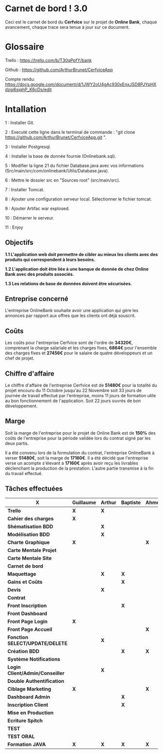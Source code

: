 
# Carnet de bord ! 3.0

Ceci est le carnet de bord du **Cerfvice** sur le projet de **Online Bank**, chaque avancement, chaque trace sera tenue à jour sur ce document.

# Glossaire

Trello : https://trello.com/b/T30qPpfY/bank

Github : https://github.com/ArthurBrunet/CerfviceApp

Compte rendu: 
https://docs.google.com/document/d/1JWY2oU4gAc930xEnxJSD8PJYpHXdzgj6sjqhP_K6cDs/edit
# Intallation

1 : Installer Git.

2 : Executé cette ligne dans le terminal de commande : "git clone  https://github.com/ArthurBrunet/CerfviceApp.git ".

3 : Installer Postgresql.

4 : Installer la base de donnée fournie (Onlinebank.sql).

5 : Modifier la ligne 21 du fichier Database.java avec vos informations (Src/main/src/com/onlinebank/Utils/Database.java).

6 : Mettre le dossier src en "Sources root" (src/main/src).

7 : Installer Tomcat.

8 : Ajouter une configuration serveur local. Sélectionner le fichier tomcat.

9 : Ajouter Artifac war explosed.

10 : Démarrer le serveur.

11 : Enjoy
## Objectifs

**1.1 L'application web doit permettre de cibler au mieux les clients avec des produits qui correspondent à leurs besoins.**

**1.2 L'application doit être liée à une banque de donnée de chez Online Bank avec des produits associés.**

**1.3 Les relations de base de données doivent être sécurisées.**

## Entreprise concerné

L'entreprise OnlineBank souhaite avoir une application qui gère les annonces par rapport aux offres que les clients ont déjà souscrit.

## Coûts

Les coûts pour l'entreprise Cerfvice sont de l'ordre de **34320€**, comprenant la charge salariale et les charges fixes, **6864€** pour l'ensemble des charges fixes et **27456€** pour le salaire de quatre développeurs et un chef de projet.

## Chiffre d'affaire

Le chiffre d'affaire de l'entreprise Cerfvice est de **51480€** pour la totalité du projet encouru du 11 Octobre jusqu'au 22 Novembre soit 33 jours de journée de travail effectué par l'entreprise, moins 11 jours de formation utile au bon fonctionnement de l'application. Soit 22 jours ouvrés de bon développement.

## Marge

Soit la marge de l'entreprise pour le projet de Online Bank est de **150%** des coûts de l'entreprise pour la période validée lors du contrat signé par les deux partis.

Il a été convenu lors de la formulation du contrat, l'entreprise OnlineBank à verser **51480€**, soit la marge de **17160€**. Il a été décidé que l'entreprise verse un acompte s'élevant à **17160€** après avoir reçu les livrables déclenchant la production de la prestation. L'autre partie transmise à la fin du travail effectué.

## Tâches effectuées 

|**X**|Guillaume|Arthur|Baptiste|Ahmed|Quentin|
|--|--|--|--|--|--|
|**Trello**|**X**|**X**|||**X**|
|**Cahier des charges**|**X**||||**X**|
|**Shématisation BDD**||**X**||||
|**Modélisation BDD**||**X**||||
|**Charte Graphique**|**X**|||**X**|**X**|
|**Carte Mentale Projet**|||||**X**|
|**Carte Mentale Site**|||||**X**|
|**Carnet de bord**|||||**X**|
|**Maquettage**||**X**|**X**|||
|**Gains et Coûts**|||**X**|||
|**Devis**||**X**||||
|**Contrat**|||||**X**|
|**Front Inscription**|||**X**|||
|**Front Dashboard**|||||**X**|
|**Front Page Login**|**X**|||||
|**Front Page Accueil**||||**X**||
|**Fonction SELECT/UPDATE/DELETE**||**X**||||
|**Création BDD**|||**X**|**X**||
|**Système Notifications**||||||
|**Login Client/Admin/Conseiller**||**X**||||
|**Double Authentification**||||||
|**Ciblage Marketing**|**X**|||**X**||
|**Dashboard Admin**|||**X**||**X**|
|**Inscription Client**|||**X**|||
|**Mise en Production**||||||
|**Ecriture Spitch**||||||
|**TEST**||||||
|**TEST ORAL**||||||
|**Formation JAVA**|**X**|**X**|**X**|**X**|**X**|
